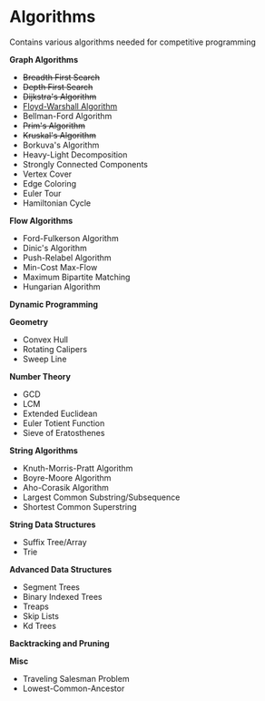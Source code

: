 Algorithms
==========
Contains various algorithms needed for competitive programming

**Graph Algorithms**
- ~~Breadth First Search~~
- ~~Depth First Search~~
- ~~Dijkstra's Algorithm~~
- [Floyd-Warshall Algorithm](http://www.geeksforgeeks.org/dynamic-programming-set-16-floyd-warshall-algorithm/)
- Bellman-Ford Algorithm
- ~~Prim's Algorithm~~
- ~~Kruskal's Algorithm~~
- Borkuva's Algorithm
- Heavy-Light Decomposition
- Strongly Connected Components
- Vertex Cover
- Edge Coloring
- Euler Tour
- Hamiltonian Cycle

**Flow Algorithms**
- Ford-Fulkerson Algorithm
- Dinic's Algorithm
- Push-Relabel Algorithm
- Min-Cost Max-Flow
- Maximum Bipartite Matching
- Hungarian Algorithm

**Dynamic Programming**

**Geometry**
- Convex Hull
- Rotating Calipers
- Sweep Line

**Number Theory**
- GCD
- LCM
- Extended Euclidean
- Euler Totient Function
- Sieve of Eratosthenes

**String Algorithms**
- Knuth-Morris-Pratt Algorithm
- Boyre-Moore Algorithm
- Aho-Corasik Algorithm
- Largest Common Substring/Subsequence
- Shortest Common Superstring

**String Data Structures**
- Suffix Tree/Array
- Trie

**Advanced Data Structures**
- Segment Trees
- Binary Indexed Trees
- Treaps
- Skip Lists
- Kd Trees

**Backtracking and Pruning**

**Misc**
- Traveling Salesman Problem
- Lowest-Common-Ancestor
